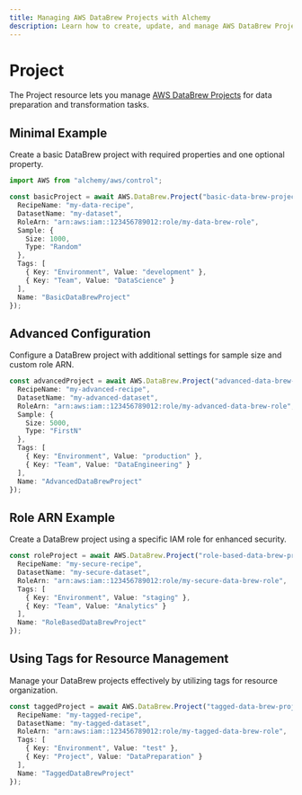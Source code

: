 ```yaml
---
title: Managing AWS DataBrew Projects with Alchemy
description: Learn how to create, update, and manage AWS DataBrew Projects using Alchemy Cloud Control.
---
```


# Project

The Project resource lets you manage [AWS DataBrew Projects](https://docs.aws.amazon.com/databrew/latest/userguide/) for data preparation and transformation tasks.

## Minimal Example

Create a basic DataBrew project with required properties and one optional property.

```ts
import AWS from "alchemy/aws/control";

const basicProject = await AWS.DataBrew.Project("basic-data-brew-project", {
  RecipeName: "my-data-recipe",
  DatasetName: "my-dataset",
  RoleArn: "arn:aws:iam::123456789012:role/my-data-brew-role",
  Sample: {
    Size: 1000,
    Type: "Random"
  },
  Tags: [
    { Key: "Environment", Value: "development" },
    { Key: "Team", Value: "DataScience" }
  ],
  Name: "BasicDataBrewProject"
});
```

## Advanced Configuration

Configure a DataBrew project with additional settings for sample size and custom role ARN.

```ts
const advancedProject = await AWS.DataBrew.Project("advanced-data-brew-project", {
  RecipeName: "my-advanced-recipe",
  DatasetName: "my-advanced-dataset",
  RoleArn: "arn:aws:iam::123456789012:role/my-advanced-data-brew-role",
  Sample: {
    Size: 5000,
    Type: "FirstN"
  },
  Tags: [
    { Key: "Environment", Value: "production" },
    { Key: "Team", Value: "DataEngineering" }
  ],
  Name: "AdvancedDataBrewProject"
});
```

## Role ARN Example

Create a DataBrew project using a specific IAM role for enhanced security.

```ts
const roleProject = await AWS.DataBrew.Project("role-based-data-brew-project", {
  RecipeName: "my-secure-recipe",
  DatasetName: "my-secure-dataset",
  RoleArn: "arn:aws:iam::123456789012:role/my-secure-data-brew-role",
  Tags: [
    { Key: "Environment", Value: "staging" },
    { Key: "Team", Value: "Analytics" }
  ],
  Name: "RoleBasedDataBrewProject"
});
```

## Using Tags for Resource Management

Manage your DataBrew projects effectively by utilizing tags for resource organization.

```ts
const taggedProject = await AWS.DataBrew.Project("tagged-data-brew-project", {
  RecipeName: "my-tagged-recipe",
  DatasetName: "my-tagged-dataset",
  RoleArn: "arn:aws:iam::123456789012:role/my-tagged-data-brew-role",
  Tags: [
    { Key: "Environment", Value: "test" },
    { Key: "Project", Value: "DataPreparation" }
  ],
  Name: "TaggedDataBrewProject"
});
```